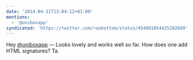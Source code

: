 ```yaml
---
date: '2014-04-11T13:04:12+01:00'
mentions:
  - '@uniboxapp'
syndicated: 'https://twitter.com/roobottom/status/454601054425202689'
---
```

Hey [@uniboxapp](https://twitter.com/@uniboxapp) — Looks lovely and works well so far. How does one add HTML signatures? Ta.
